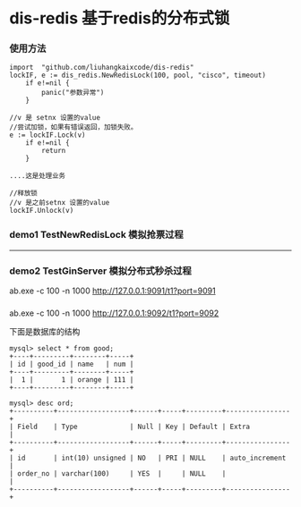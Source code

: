 # dis-redis 基于redis的分布式锁

### 使用方法
```cassandraql
import  "github.com/liuhangkaixcode/dis-redis"
lockIF, e := dis_redis.NewRedisLock(100, pool, "cisco", timeout)
	if e!=nil {
		panic("参数异常")
	}

//v 是 setnx 设置的value
//尝试加锁，如果有错误返回，加锁失败。
e := lockIF.Lock(v)
	if e!=nil {
		return
	}

....这是处理业务

//释放锁 
//v 是之前setnx 设置的value
lockIF.Unlock(v)

```


### demo1 TestNewRedisLock 模拟抢票过程
------------------------------------------------------------------------
###  demo2  TestGinServer  模拟分布式秒杀过程

ab.exe -c 100 -n 1000  http://127.0.0.1:9091/t1?port=9091
### 
ab.exe -c 100 -n 1000  http://127.0.0.1:9092/t1?port=9092

下面是数据库的结构
```cassandraql
mysql> select * from good;
+----+---------+--------+-----+
| id | good_id | name   | num |
+----+---------+--------+-----+
|  1 |       1 | orange | 111 |
+----+---------+--------+-----+
```

```cassandraql
mysql> desc ord;
+----------+------------------+------+-----+---------+----------------+
| Field    | Type             | Null | Key | Default | Extra          |
+----------+------------------+------+-----+---------+----------------+
| id       | int(10) unsigned | NO   | PRI | NULL    | auto_increment |
| order_no | varchar(100)     | YES  |     | NULL    |                |
+----------+------------------+------+-----+---------+----------------+
```
